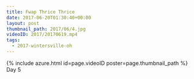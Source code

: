 ```yaml
---
title: Fwap Thrice Thrice
date: 2017-06-20T01:30:40+00:00
layout: post
thumbnail_path: 2017/06/4.jpg
videoID: 2017/20170619.mp4
tags:
  - 2017-wintersville-oh
---
```

{% include azure.html id=page.videoID poster=page.thumbnail_path %}
Day 5